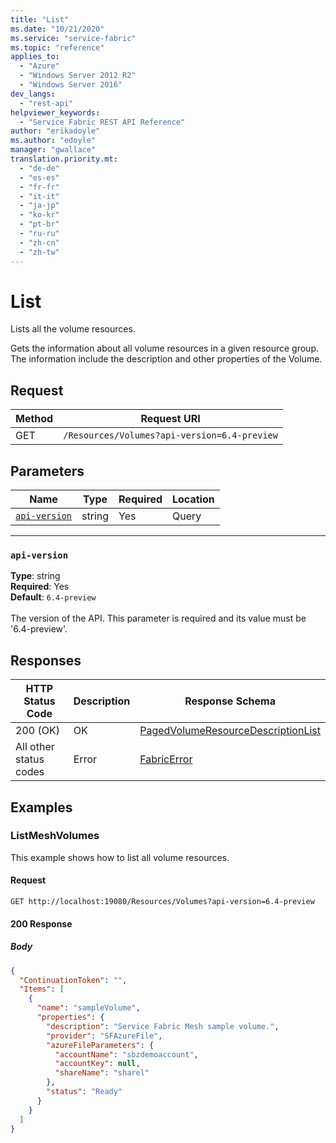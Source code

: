```yaml
---
title: "List"
ms.date: "10/21/2020"
ms.service: "service-fabric"
ms.topic: "reference"
applies_to: 
  - "Azure"
  - "Windows Server 2012 R2"
  - "Windows Server 2016"
dev_langs: 
  - "rest-api"
helpviewer_keywords: 
  - "Service Fabric REST API Reference"
author: "erikadoyle"
ms.author: "edoyle"
manager: "gwallace"
translation.priority.mt: 
  - "de-de"
  - "es-es"
  - "fr-fr"
  - "it-it"
  - "ja-jp"
  - "ko-kr"
  - "pt-br"
  - "ru-ru"
  - "zh-cn"
  - "zh-tw"
---
```

# List
Lists all the volume resources.

Gets the information about all volume resources in a given resource group. The information include the description and other properties of the Volume.

## Request
| Method | Request URI |
| ------ | ----------- |
| GET | `/Resources/Volumes?api-version=6.4-preview` |


## Parameters
| Name | Type | Required | Location |
| --- | --- | --- | --- |
| [`api-version`](#api-version) | string | Yes | Query |

____
### `api-version`
__Type__: string <br/>
__Required__: Yes<br/>
__Default__: `6.4-preview` <br/>
<br/>
The version of the API. This parameter is required and its value must be '6.4-preview'.


## Responses

| HTTP Status Code | Description | Response Schema |
| --- | --- | --- |
| 200 (OK) | OK<br/> | [PagedVolumeResourceDescriptionList](sfclient-v72-model-pagedvolumeresourcedescriptionlist.md) |
| All other status codes | Error<br/> | [FabricError](sfclient-v72-model-fabricerror.md) |

## Examples

### ListMeshVolumes

This example shows how to list all volume resources.

#### Request
```
GET http://localhost:19080/Resources/Volumes?api-version=6.4-preview
```

#### 200 Response
##### Body
```json
{
  "ContinuationToken": "",
  "Items": [
    {
      "name": "sampleVolume",
      "properties": {
        "description": "Service Fabric Mesh sample volume.",
        "provider": "SFAzureFile",
        "azureFileParameters": {
          "accountName": "sbzdemoaccount",
          "accountKey": null,
          "shareName": "sharel"
        },
        "status": "Ready"
      }
    }
  ]
}
```

